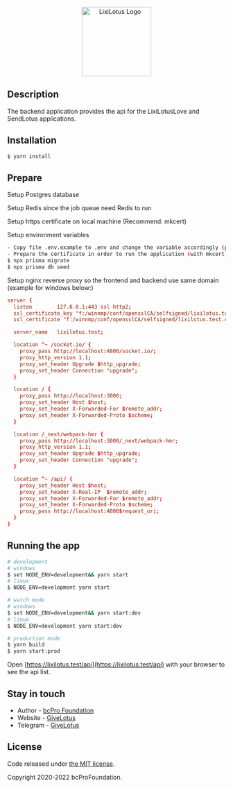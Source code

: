 <p align="center">
  <a href="https://github.com/bcProFoundation/lixilotus/tree/master/packages/app-lixi-api/" target="blank"><img src="https://lixilotus.com/images/lixi_logo.svg" width="160" alt="LixiLotus Logo" /></a>
</p>

## Description

The backend application provides the api for the LixiLotusLove and SendLotus applications.

## Installation

```bash
$ yarn install
```

## Prepare

Setup Postgres database

Setup Redis since the job queue need Redis to run

Setup https certificate on local machine (Recommend: mkcert)

Setup environment variables

```bash
- Copy file .env.example to .env and change the variable accordingly (postgres, redis, evm url)
- Prepare the certificate in order to run the application (with mkcert) (the encrypt/hash features need https)
$ npx prisma migrate
$ npx prisma db seed
```

Setup nginx reverse proxy so the frontend and backend use same domain (example for windows below:)

```conf
server {
  listen		127.0.0.1:443 ssl http2;
  ssl_certificate_key "f:/winnmp/conf/opensslCA/selfsigned/lixilotus.test.key" # use your cert;
  ssl_certificate "f:/winnmp/conf/opensslCA/selfsigned/lixilotus.test.crt" # use your cert;

  server_name 	lixilotus.test;

  location ^~ /socket.io/ {
    proxy_pass http://localhost:4800/socket.io/;
    proxy_http_version 1.1;
    proxy_set_header Upgrade $http_upgrade;
    proxy_set_header Connection "upgrade";
  }

  location / {
    proxy_pass http://localhost:3000;
    proxy_set_header Host $host;
    proxy_set_header X-Forwarded-For $remote_addr;
    proxy_set_header X-Forwarded-Proto $scheme;
  }

  location /_next/webpack-hmr {
    proxy_pass http://localhost:3000/_next/webpack-hmr;
    proxy_http_version 1.1;
    proxy_set_header Upgrade $http_upgrade;
    proxy_set_header Connection "upgrade";
  }

  location ^~ /api/ {
    proxy_set_header Host $host;
    proxy_set_header X-Real-IP  $remote_addr;
    proxy_set_header X-Forwarded-For $remote_addr;
    proxy_set_header X-Forwarded-Proto $scheme;
    proxy_pass http://localhost:4800$request_uri;
  }
}

```

## Running the app

```bash
# development
# windows
$ set NODE_ENV=development&& yarn start
# linux
$ NODE_ENV=development yarn start

# watch mode
# windows
$ set NODE_ENV=development&& yarn start:dev
# linux
$ NODE_ENV=development yarn start:dev

# production mode
$ yarn build
$ yarn start:prod
```

Open [https://lixilotus.test/api](https://lixilotus.test/api) with your browser to see the api list.

## Stay in touch

- Author - [bcPro Foundation](https://github.com/bcProFoundation)
- Website - [GiveLotus](https://givelotus.org/)
- Telegram - [GiveLotus](https://t.me/givelotus)

## License

Code released under [the MIT license](https://github.com/bcProFoundation/lixilotus/blob/master/LICENSE).

Copyright 2020-2022 bcProFoundation.
